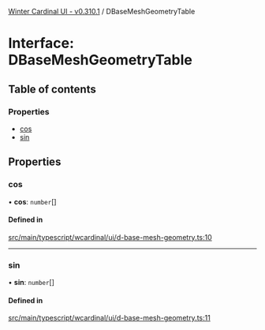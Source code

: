 [Winter Cardinal UI - v0.310.1](../index.md) / DBaseMeshGeometryTable

# Interface: DBaseMeshGeometryTable

## Table of contents

### Properties

- [cos](DBaseMeshGeometryTable.md#cos)
- [sin](DBaseMeshGeometryTable.md#sin)

## Properties

### cos

• **cos**: `number`[]

#### Defined in

[src/main/typescript/wcardinal/ui/d-base-mesh-geometry.ts:10](https://github.com/winter-cardinal/winter-cardinal-ui/blob/v0.310.1/src/main/typescript/wcardinal/ui/d-base-mesh-geometry.ts#L10)

___

### sin

• **sin**: `number`[]

#### Defined in

[src/main/typescript/wcardinal/ui/d-base-mesh-geometry.ts:11](https://github.com/winter-cardinal/winter-cardinal-ui/blob/v0.310.1/src/main/typescript/wcardinal/ui/d-base-mesh-geometry.ts#L11)
